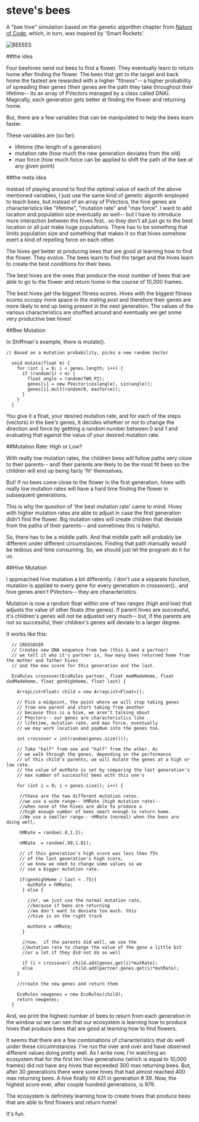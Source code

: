 # steve's bees

A "bee hive" simulation based on the genetic algorithm chapter from [Nature of Code](http://natureofcode.com), which, in turn, was inspired by 'Smart Rockets'.

![BEEEES](http://s3pics.s3.amazonaws.com/2015/09/BEEEES.png)

##the idea

Four beehives send out bees to find a flower. They eventually learn to return home after finding the flower. The bees that get to the target and back home the fastest are rewarded with a higher "fitness"-- a higher probability of spreading their genes (their genes are the path they take throughout their lifetime-- its an array of PVectors managed by a class called DNA). Magically, each generation gets better at finding the flower and returning home. 

But, there are a few variables that can be manipulated to help the bees learn faster.

These variables are (so far):

* lifetime (the length of a generation)
* mutation rate (how much the new generation deviates from the old)
* max force (how much force can be applied to shift the path of the bee at any given point)
 
##the meta idea

Instead of playing around to find the optimal value of each of the above mentioned variables, I just use the same kind of genetic algorith employed to teach bees, but instead of an array of PVectors, the hive genes are characteristics like "lifetime", "mutation rate" and "max force". I want to add location and population size eventually as well-- but I have to introduce more interaction between the hives first.. so they don't all just go to the best location or all just make huge populations. There has to be something that limits population size and something that makes it so that hives somehow exert a kind of repelling force on each other.

The hives get better at producing bees that are good at learning how to find the flower. They evolve. The bees learn to find the target and the hives learn to create the best conditions for their bees.

The best hives are the ones that produce the most number of bees that are able to go to the flower and return home in the course of 10,000 frames. 

The best hives get the biggest fitness scores. Hives with the biggest fitness scores occupy more space in the mating pool and therefore their genes are more likely to end up being present in the next generation. The values of the various characteristics are shuffled around and eventually we get some very productive bee hives!

##Bee Mutation

In Shiffman's example, there is mutate().
```
// Based on a mutation probability, picks a new random Vector

  void mutate(float m) {
    for (int i = 0; i < genes.length; i++) {
      if (random(1) < m) {
        float angle = random(TWO_PI);
        genes[i] = new PVector(cos(angle), sin(angle));
        genes[i].mult(random(0, maxforce));
      }
    }
  }
```  
You give it a float, your desired mutation rate, and for each of the steps (vectors) in the bee's genes, it decides whether or not to change the direction and force by gettting a random number between 0 and 1 and evaluating that against the value of your desired mutation rate. 

##Mutation Rate: High or Low?

With really low mutation rates, the children bees will follow paths very close to their parents-- and! their parents are likely to be the most fit bees so the children will end up being fairly 'fit' themselves. 

But! If no bees come close to the flower in the first generation, hives with really low mutation rates will have a hard time finding the flower in subsequent generations. 

This is why the question of 'the best mutation rate' came to mind. Hives with higher mutation rates are able to adjust in case the first generation didn't find the flower. Big mutation rates will create children that deviate from the paths of their parents-- and sometimes this is helpful.

So, there has to be a middle path. And that middle path will probably be different under different circumstances. Finding that path manually would be tedious and time consuming. So, we should just let the program do it for us.

##Hive Mutation

I approached hive mutation a bit differently. I don't use a separate function, mutation is applied to every gene for every generation in crossover().. and hive genes aren't PVectors-- they are characteristics.

Mutation is now a random float within one of two ranges (high and low) that adjusts the value of other floats (the genes). If parent hives are successful, it's children's genes will not be adjusted very much-- but, if the parents are not so successful, their children's genes will deviate to a larger degree.

It works like this:
```
  // CROSSOVER
  // Creates new DNA sequence from two (this & and a partner)
  // we tell it who it's partner is, how many bees returned home from the mother and father hives
  // and the max score for this generation and the last.
  
  EcoRules crossover(EcoRules partner, float momMadeHome, float dadMadeHome, float genHighHome, float last) {

    ArrayList<Float> child = new ArrayList<Float>();
    
    // Pick a midpoint, the point where we will stop taking genes 
    // from one parent and start taking from another
    // because this is a hive, we aren't talking about 
    // PVectors-- our genes are characteristics like
    // lifetime, mutation rate, and max force. eventually
    // we may work location and popNum into the genes too.
    
    int crossover = int(random(genes.size()));
    
    // Take "half" from one and "half" from the other. As 
    // we walk through the genes, depending on the performance
    // of this child's parents, we will mutate the genes at a high or low rate. 
    // the value of mutRate is set by comparing the last generation's 
    // max number of successful bees with this one's
     
    for (int i = 0; i < genes.size(); i++) {
      
     //these are the two different mutation rates. 
     //we use a wide range-- hMRate (high mutation rate)--
     //when none of the hives are able to produce a 
     //high enough number of bees smart enough to return home.
     //We use a smaller range-- nMRate (normal) when the bees are doing well.
      
     hMRate = random(.8,1.2);
      
     nMRate  = random(.99,1.01);
     
     // if this generation's high score was less than 75% 
     // of the last generation's high score,
     // we know we need to change some values so we 
     // use a bigger mutation rate. 
     
     if(genHighHome / last < .75){
        mutRate = hMRate;
      } else {
      
        //or, we just use the normal mutation rate, 
        //because if bees are returning
        //we don't want to deviate too much. this 
        //hive is on the right track
        
        mutRate = nMRate;
      }
      
      //now,  if the parents did well, we use the 
      //mutation rate to change the value of the gene a little bit 
      //or a lot if they did not do so well
      
      if (i > crossover) child.add(genes.get(i)*mutRate);
      else               child.add(partner.genes.get(i)*mutRate);
    } 
    
    //create the new genes and return them
    
    EcoRules newgenes = new EcoRules(child);
    return newgenes;
  }
  ```

And, we print the highest number of bees to return from each generation in the window so we can see that our ecosystem is learning how to produce hives that produce bees that are good at learning how to find flowers. 

It seems that there are a few combinations of characteristics that do well under these circumnstances. I've run the over and over and have observed different values doing pretty well. As I write now, I'm watching an ecosystem that for the first ten hive generations (which is equal to 10,000 frames) did not have any hives that exceeded 300 max returning bees. But, after 30 generations there were some hives that had almost reached 400 max returning bees. A hive finally hit 431 in generation # 39. Now, the highest score ever, after couple hundred generations, is 979.

The ecosystem is definitely learning how to create hives that produce bees that are able to find flowers and return home!

It's fun.


